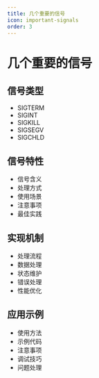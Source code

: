 ```yaml
---
title: 几个重要的信号
icon: important-signals
order: 3
---
```


# 几个重要的信号

## 信号类型
- SIGTERM
- SIGINT
- SIGKILL
- SIGSEGV
- SIGCHLD

## 信号特性
- 信号含义
- 处理方式
- 使用场景
- 注意事项
- 最佳实践

## 实现机制
- 处理流程
- 数据处理
- 状态维护
- 错误处理
- 性能优化

## 应用示例
- 使用方法
- 示例代码
- 注意事项
- 调试技巧
- 问题处理
